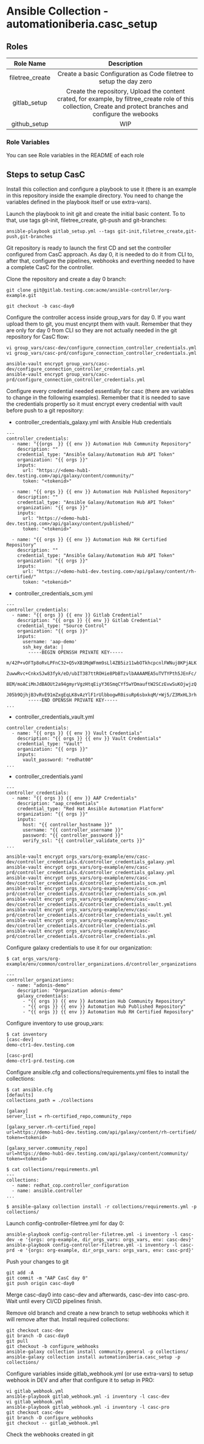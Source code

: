 # Ansible Collection - automationiberia.casc_setup


## Roles

|Role Name|Description|
|:---:|:---:|
|filetree_create| Create a basic Configuration as Code filetree to setup the day zero|
|gitlab_setup| Create the repository, Upload the content crated, for example, by filtree_create role of this collection, Create and protect branches and configure the webooks|
|github_setup| WIP |

### Role Variables

You can see Role variables in the README of each role

## Steps to setup CasC

Install this collection and configure a playbook to use it (there is an example in this repository inside the example directory. You need to change the variables defined in the playbook itself or use extra-vars).

Launch the playbook to init git and create the initial basic content. To to that, use tags git-init, filetree_create, git-push and git-branches:

```
ansible-playbook gitlab_setup.yml --tags git-init,filetree_create,git-push,git-branches
```

Git repository is ready to launch the first CD and set the controller configured from CasC approach. As day 0, it is needed to do it from CLI to, after that, configure the pipelines, webhooks and everthing needed to have a complete CasC for the controller.

Clone the repository and create a day 0 branch:

```
git clone git@gitlab.testing.com:acme/ansible-controller/org-example.git

git checkout -b casc-day0
```

Configure the controller access inside group_vars for day 0. If you want upload them to git, you must encyrpt them with vault. Remember that they are only for day 0 from CLI so they are not actually needed in the git repository for CasC flow:

```
vi group_vars/casc-dev/configure_connection_controller_credentials.yml
vi group_vars/casc-prd/configure_connection_controller_credentials.yml

ansible-vault encrypt group_vars/casc-dev/configure_connection_controller_credentials.yml
ansible-vault encrypt group_vars/casc-prd/configure_connection_controller_credentials.yml
```

Configure every credential needed essentially for casc (there are variables to change in the following examples). Remember that it is needed to save the credentials propertly so it must encrypt every credential with vault before push to a git repository:

- controller_credentials_galaxy.yml with Ansible Hub credentials
```
---
controller_credentials:
  - name: "{{orgs  }} {{ env }} Automation Hub Community Repository"
    description: ""
    credential_type: "Ansible Galaxy/Automation Hub API Token"
    organization: "{{ orgs }}"
    inputs:
      url: "https://<demo-hub1-dev.testing.com>/api/galaxy/content/community/"
      token: "<tokenid>"

  - name: "{{ orgs }} {{ env }} Automation Hub Published Repository"
    description: ""
    credential_type: "Ansible Galaxy/Automation Hub API Token"
    organization: "{{ orgs }}"
    inputs:
      url: "https://<demo-hub1-dev.testing.com>/api/galaxy/content/published/"
      token: "<tokenid>"

  - name: "{{ orgs }} {{ env }} Automation Hub RH Certified Repository"
    description: ""
    credential_type: "Ansible Galaxy/Automation Hub API Token"
    organization: "{{ orgs }}"
    inputs:
      url: "https://<demo-hub1-dev.testing.com>/api/galaxy/content/rh-certified/"
      token: "<tokenid>"

```

- controller_credentials_scm.yml
```
---
controller_credentials:
  - name: "{{ orgs }} {{ env }} Gitlab Credential"
    description: "{{ orgs }} {{ env }} Gitlab Credential"
    credential_type: "Source Control"
    organization: "{{ orgs }}"
    inputs:
      username: 'aap-demo'
      ssh_key_data: |
        -----BEGIN OPENSSH PRIVATE KEY-----
        m/42P+vOFTp8oRvLPFnC32+Q5vXB1MqWFmm9sLl4ZB5iz11wbOTkhcpcnlFWNuj8KPjALK
        ZuwwRvc+CnkxSJw83fyk/eD/ubIT387ttROHie8PbBTzvlbAAAAMEA5uTVTYPth5JEnFc/
        8EM/moACiMnJdBAOUt2a94gmyrVgzHtqEiyY36SmqCYf5wYDmauftW2SCzEvwSuKOjwjzQ
        J05b9QjhjB3vRvE91mZxgEqLK8vAzYlF1rUlbbogwR0isuRp6sbxkqM/+Wj5/Z3MxHL3rh
        -----END OPENSSH PRIVATE KEY-----
...
```

- controller_credentials_vault.yml

```
controller_credentials:
  - name: "{{ orgs }} {{ env }} Vault Credentials"
    description: "{{ orgs }} {{ env }} Vault Credentials"
    credential_type: "Vault"
    organization: "{{ orgs }}"
    inputs:
      vault_password: "redhat00"
...
```

- controller_credentials.yaml
```
---
controller_credentials:
  - name: "{{ orgs }} {{ env }} AAP Credentials"
    description: "aap_credentials"
    credential_type: "Red Hat Ansible Automation Platform"
    organization: "{{ orgs }}"
    inputs:
      host: "{{ controller_hostname }}"
      username: "{{ controller_username }}"
      password: "{{ controller_password }}"
      verify_ssl: "{{ controller_validate_certs }}"
...
```

```
ansible-vault encrypt orgs_vars/org-example/env/casc-dev/controller_credentials.d/controller_credentials_galaxy.yml
ansible-vault encrypt orgs_vars/org-example/env/casc-prd/controller_credentials.d/controller_credentials_galaxy.yml
ansible-vault encrypt orgs_vars/org-example/env/casc-dev/controller_credentials.d/controller_credentials_scm.yml
ansible-vault encrypt orgs_vars/org-example/env/casc-prd/controller_credentials.d/controller_credentials_scm.yml
ansible-vault encrypt orgs_vars/org-example/env/casc-dev/controller_credentials.d/controller_credentials_vault.yml
ansible-vault encrypt orgs_vars/org-example/env/casc-prd/controller_credentials.d/controller_credentials_vault.yml
ansible-vault encrypt orgs_vars/org-example/env/casc-dev/controller_credentials.d/controller_credentials.yml
ansible-vault encrypt orgs_vars/org-example/env/casc-prd/controller_credentials.d/controller_credentials.yml
```

Configure galaxy credentials to use it for our organization:

```
$ cat orgs_vars/org-example/env/common/controller_organizations.d/controller_organizations.yaml

---
controller_organizations:
  - name: "adonis-demo"
    description: "Organization adonis-demo"
    galaxy_credentials:
      - "{{ orgs }} {{ env }} Automation Hub Community Repository"
      - "{{ orgs }} {{ env }} Automation Hub Published Repository"
      - "{{ orgs }} {{ env }} Automation Hub RH Certified Repository"

```

Configure inventory to use group_vars:

```
$ cat inventory
[casc-dev]
demo-ctr1-dev.testing.com

[casc-prd]
demo-ctr1-prd.testing.com
```

Configure ansible.cfg and collections/requirements.yml files to install the collections:

```
$ cat ansible.cfg
[defaults]
collections_path = ./collections

[galaxy]
server_list = rh-certified_repo,community_repo

[galaxy_server.rh-certified_repo]
url=https://demo-hub1-dev.testing.com/api/galaxy/content/rh-certified/
token=<tokenid>

[galaxy_server.community_repo]
url=https://demo-hub1-dev.testing.com/api/galaxy/content/community/
token=<tokenid>

$ cat collections/requirements.yml
---
collections:
  - name: redhat_cop.controller_configuration
  - name: ansible.controller
...

$ ansible-galaxy collection install -r collections/requirements.yml -p collections/
```

Launch config-controller-filetree.yml for day 0:

```
ansible-playbook config-controller-filetree.yml -i inventory -l casc-dev -e '{orgs: org-example, dir_orgs_vars: orgs_vars, env: casc-dev}'
ansible-playbook config-controller-filetree.yml -i inventory -l casc-prd -e '{orgs: org-example, dir_orgs_vars: orgs_vars, env: casc-prd}'
```

Push your changes to git

```
git add -A
git commit -m "AAP CasC day 0"
git push origin casc-day0
```

Merge casc-day0 into casc-dev and afterwards, casc-dev into casc-pro. Wait until every CI/CD pipelines finish.

Remove old branch and create a new branch to setup webhooks which it will remove after that. Install required collections:

```
git checkout casc-dev
git branch -D casc-day0
git pull
git checkout -b configure_webhooks
ansible-galaxy collection install community.general -p collections/
ansible-galaxy collection install automationiberia.casc_setup -p collections/
```

Configure variables inside gitlab_webhook.yml (or use extra-vars) to setup webhook in DEV and after that configure it to setup in PRO:

```
vi gitlab_webhook.yml
ansible-playbook gitlab_webhook.yml -i inventory -l casc-dev
vi gitlab_webhook.yml
ansible-playbook gitlab_webhook.yml -i inventory -l casc-pro
git checkout casc-dev
git branch -D configure_webhooks
git checkout -- gitlab_webhook.yml
```

Check the webhooks created in git

